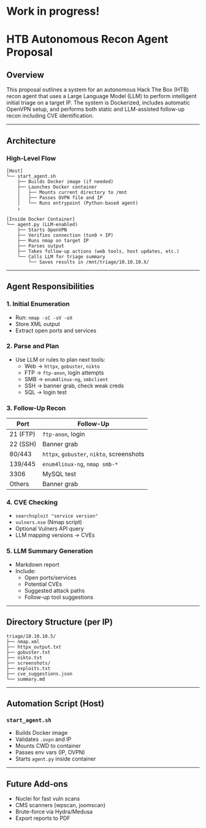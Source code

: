 # Work in progress!
# HTB Autonomous Recon Agent Proposal

## Overview

This proposal outlines a system for an autonomous Hack The Box (HTB) recon agent that uses a Large Language Model (LLM) to perform intelligent initial triage on a target IP. The system is Dockerized, includes automatic OpenVPN setup, and performs both static and LLM-assisted follow-up recon including CVE identification.

---

## Architecture

### High-Level Flow

```text
[Host]
└── start_agent.sh
    ├── Builds Docker image (if needed)
    ├── Launches Docker container
    │   ├── Mounts current directory to /mnt
    │   ├── Passes OVPN file and IP
    │   └── Runs entrypoint (Python-based agent)
    ↓

[Inside Docker Container]
└── agent.py (LLM-enabled)
    ├── Starts OpenVPN
    ├── Verifies connection (tun0 + IP)
    ├── Runs nmap on target IP
    ├── Parses output
    ├── Takes follow-up actions (web tools, host updates, etc.)
    └── Calls LLM for triage summary
        └── Saves results in /mnt/triage/10.10.10.X/
```

---

## Agent Responsibilities

### 1. Initial Enumeration
- Run: `nmap -sC -sV -oX`
- Store XML output
- Extract open ports and services

### 2. Parse and Plan
- Use LLM or rules to plan next tools:
  - Web → `httpx`, `gobuster`, `nikto`
  - FTP → `ftp-anon`, login attempts
  - SMB → `enum4linux-ng`, `smbclient`
  - SSH → banner grab, check weak creds
  - SQL → login test

### 3. Follow-Up Recon

| Port | Follow-Up |
|------|-----------|
| 21 (FTP) | `ftp-anon`, login |
| 22 (SSH) | Banner grab |
| 80/443 | `httpx`, `gobuster`, `nikto`, screenshots |
| 139/445 | `enum4linux-ng`, `nmap smb-*` |
| 3306 | MySQL test |
| Others | Banner grab |

### 4. CVE Checking
- `searchsploit "service version"`
- `vulners.nse` (Nmap script)
- Optional Vulners API query
- LLM mapping versions → CVEs

### 5. LLM Summary Generation
- Markdown report
- Include:
  - Open ports/services
  - Potential CVEs
  - Suggested attack paths
  - Follow-up tool suggestions

---

## Directory Structure (per IP)

```
triage/10.10.10.5/
├── nmap.xml
├── httpx_output.txt
├── gobuster.txt
├── nikto.txt
├── screenshots/
├── exploits.txt
├── cve_suggestions.json
└── summary.md
```

---

## Automation Script (Host)

### `start_agent.sh`
- Builds Docker image
- Validates `.ovpn` and IP
- Mounts CWD to container
- Passes env vars (IP, OVPN)
- Starts `agent.py` inside container

---

## Future Add-ons

- Nuclei for fast vuln scans
- CMS scanners (wpscan, joomscan)
- Brute-force via Hydra/Medusa
- Export reports to PDF
